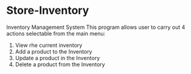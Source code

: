 # Store-Inventory
Inventory Management System
This program allows user to carry out 4 actions selectable from the main menu: 
1. View rhe current inventory
2. Add a product to the Inventory
3. Update a product in the Inventory
4. Delete a product from the Inventory
